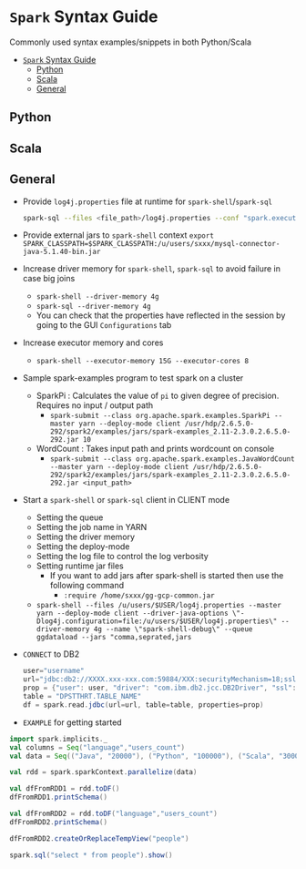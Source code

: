 # `Spark` Syntax Guide

Commonly used syntax examples/snippets in both Python/Scala

- [`Spark` Syntax Guide](#spark-syntax-guide)
  - [Python](#python)
  - [Scala](#scala)
  - [General](#general)

## Python

## Scala

## General

- Provide `log4j.properties` file at runtime for `spark-shell`/`spark-sql`

  ```bash
  spark-sql --files <file_path>/log4j.properties --conf "spark.executor.extraJavaOptions='-Dlog4j.configuration=log4j.properties'" --driver-java-options "-Dlog4j.configuration=file:<file_path>/log4j.properties"
  ```

- Provide external jars to `spark-shell` context
  `export SPARK_CLASSPATH=$SPARK_CLASSPATH:/u/users/sxxx/mysql-connector-java-5.1.40-bin.jar`
- Increase driver memory for `spark-shell`, `spark-sql` to avoid failure in case big joins
  - `spark-shell --driver-memory 4g`
  - `spark-sql --driver-memory 4g`
  - You can check that the properties have reflected in the session by going to the GUI `Configurations` tab
- Increase executor memory and cores
  - `spark-shell --executor-memory 15G --executor-cores 8`
- Sample spark-examples program to test spark on a cluster
  - SparkPi : Calculates the value of `pi` to given degree of precision. Requires no input / output path
    - `spark-submit --class org.apache.spark.examples.SparkPi --master yarn --deploy-mode client /usr/hdp/2.6.5.0-292/spark2/examples/jars/spark-examples_2.11-2.3.0.2.6.5.0-292.jar 10`
  - WordCount : Takes input path and prints wordcount on console
    - `spark-submit --class org.apache.spark.examples.JavaWordCount --master yarn --deploy-mode client /usr/hdp/2.6.5.0-292/spark2/examples/jars/spark-examples_2.11-2.3.0.2.6.5.0-292.jar <input_path>`
- Start a `spark-shell` or `spark-sql` client in CLIENT mode
  - Setting the queue
  - Setting the job name in YARN
  - Setting the driver memory
  - Setting the deploy-mode
  - Setting the log file to control the log verbosity
  - Setting runtime jar files
    - If you want to add jars after spark-shell is started then use the following command
      - `:require /home/sxxx/gg-gcp-common.jar`
  - `spark-shell --files /u/users/$USER/log4j.properties --master yarn --deploy-mode client --driver-java-options \"-Dlog4j.configuration=file:/u/users/$USER/log4j.properties\" --driver-memory 4g --name \"spark-shell-debug\" --queue ggdataload --jars "comma,seprated,jars`
- `CONNECT` to DB2

  ```scala
  user="username"
  url="jdbc:db2://XXXX.xxx-xxx.com:59884/XXX:securityMechanism=18;sslConnection=true;sslKeyStoreLocation=<path-to-file>/ssl/XXX.sp01.xxx-xxx.com.pfx;sslKeyStorePassword=<<password>>;sslKeyStoreType=PKCS12;sslTrustStoreLocation=<path-to-file>/ssl/XXX.sp01.xxx-xxx.com.jks;"
  prop = {"user": user, "driver": "com.ibm.db2.jcc.DB2Driver", "ssl": "true", "sslmode" : "require"}
  table = "DPSTTHRT.TABLE_NAME"
  df = spark.read.jdbc(url=url, table=table, properties=prop)
  ```

- `EXAMPLE` for getting started

```scala
import spark.implicits._
val columns = Seq("language","users_count")
val data = Seq(("Java", "20000"), ("Python", "100000"), ("Scala", "3000"))

val rdd = spark.sparkContext.parallelize(data)

val dfFromRDD1 = rdd.toDF()
dfFromRDD1.printSchema()

val dfFromRDD2 = rdd.toDF("language","users_count")
dfFromRDD2.printSchema()

dfFromRDD2.createOrReplaceTempView("people")

spark.sql("select * from people").show()
```
